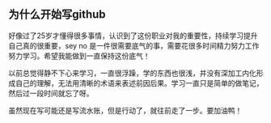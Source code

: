 
## 为什么开始写github
好像过了25岁才懂得很多事情，认识到了这份职业对我的重要性，持续学习提升自己真的很重要，sey no 是一件很需要底气的事，需要花很多时间精力努力工作努力学习。希望我能做到一直保持这份底气！

以前总觉得静不下心来学习，一直很浮躁，学的东西也很浅，并没有深加工内化形成自己的理解，无法用清晰的术语来表述前因后果。学习一直只是简单的做笔记，然后过一段时间就忘了呀。

虽然现在写可能还是写流水账，但是行动了，就往前走了一步。要加油鸭！


